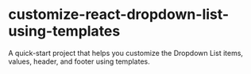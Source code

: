 # customize-react-dropdown-list-using-templates
A quick-start project that helps you customize the Dropdown List items, values, header, and footer using templates.

